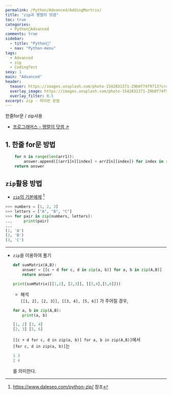 ```yaml
---
permalink: /Python/Advanced/AddingMartrix/
title: "zip과 행렬의 덧셈"
toc: true
categories:
  - Python🐸Advanced
comments: true
sidebar:
  - title: "Python🐸"
  - nav: "Python-menu"
tags:
  - Advanced
  - zip
  - CodingTest
sexy: 1
main: "Advanced"
header:
  teaser: https://images.unsplash.com/photo-1542831371-29b0f74f9713?crop=entropy&cs=tinysrgb&fit=max&fm=jpg&ixid=MnwxMTc3M3wwfDF8c2VhcmNofDN8fGNvZGluZ3xlbnwwfHx8fDE2NDczMjg1NzY&ixlib=rb-1.2.1&q=80&w=2000
  overlay_image: https://images.unsplash.com/photo-1542831371-29b0f74f9713?crop=entropy&cs=tinysrgb&fit=max&fm=jpg&ixid=MnwxMTc3M3wwfDF8c2VhcmNofDN8fGNvZGluZ3xlbnwwfHx8fDE2NDczMjg1NzY&ixlib=rb-1.2.1&q=80&w=2000
  overlay_filter: 0.5
excerpt: zip - 파이썬 문법
---
```

한줄for문 / zip사용

- [프로그래머스 - 행렬의 덧셈 ↗️](https://programmers.co.kr/learn/courses/30/lessons/12950)

## 1. 한줄 for문 방법
```python
    for n in range(len(arr1)):
        answer.append([(arr1[n][index] + arr2[n][index]) for index in range(len(arr1[0]))])
    return answer
```


## `zip`활용 방법

- [`zip`의 기본예제](https://www.daleseo.com/python-zip/) [^1]
```python
>>> numbers = [1, 2, 3]
>>> letters = ["A", "B", "C"]
>>> for pair in zip(numbers, letters):
...     print(pair)
...
(1, 'A')
(2, 'B')
(3, 'C')
```

- - -
- `zip`을 이용하여 풀기

    ```python
    def sumMatrix(A,B):
        answer = [[c + d for c, d in zip(a, b)] for a, b in zip(A,B)]
        return answer

    print(sumMatrix([[1,2], [2,3]], [[3,4],[5,6]]))
    ```

    - 해석  
    `[[1, 2], [2, 3]], [[3, 4], [5, 6]]` 가 주어질 경우,  

    ```python
    for a, b in zip(A,B):
        print(a, b)

    [1, 2] [3, 4]
    [2, 3] [5, 6]
    ```


    `[[c + d for c, d in zip(a, b)] for a, b in zip(A,B)]`에서   
    `[for c, d in zip(a, b)]`는  

    ```python
    1 3
    2 4
    ```

    를 의미한다.

    [^1]: https://www.daleseo.com/python-zip/ 참조

